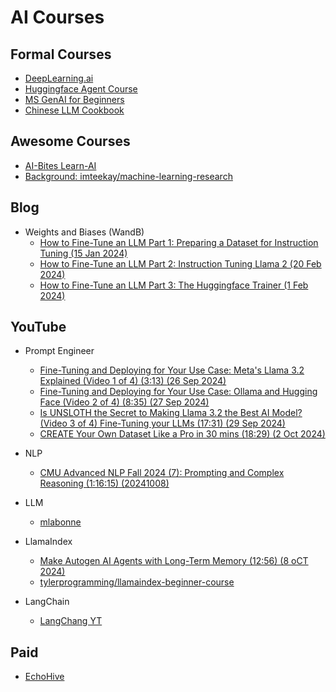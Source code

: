 # AI Courses

## Formal Courses

* [DeepLearning.ai](https://www.deeplearning.ai/)
* [Huggingface Agent Course](https://huggingface.co/learn/agents-course/unit0/introduction?ref=dailydev)
* [MS GenAI for Beginners](https://github.com/microsoft/generative-ai-for-beginners/tree/main)
* [Chinese LLM Cookbook ](https://github.com/datawhalechina/llm-cookbook)

## Awesome Courses

* [AI-Bites Learn-AI](https://github.com/ai-bites/learn-ai)
* [Background: imteekay/machine-learning-research](https://github.com/imteekay/machine-learning-research)

## Blog

* Weights and Biases (WandB)
  * [How to Fine-Tune an LLM Part 1: Preparing a Dataset for Instruction Tuning (15 Jan 2024)](https://wandb.ai/capecape/alpaca_ft/reports/How-to-Fine-Tune-an-LLM-Part-1-Preparing-a-Dataset-for-Instruction-Tuning--Vmlldzo1NTcxNzE2)
  * [How to Fine-Tune an LLM Part 2: Instruction Tuning Llama 2 (20 Feb 2024)](https://wandb.ai/capecape/alpaca_ft/reports/How-to-Fine-Tune-an-LLM-Part-2-Instruction-Tuning-Llama-2--Vmlldzo1NjY0MjE1)
  * [How to Fine-Tune an LLM Part 3: The Huggingface Trainer (1 Feb 2024)](https://wandb.ai/capecape/alpaca_ft/reports/How-to-Fine-tune-an-LLM-Part-3-The-HuggingFace-Trainer--Vmlldzo1OTEyNjMy)

## YouTube

* Prompt Engineer
  * [Fine-Tuning and Deploying for Your Use Case: Meta's Llama 3.2 Explained (Video 1 of 4) (3:13) (26 Sep 2024)](https://www.youtube.com/watch?v=RAubwMSPRTo)
  * [Fine-Tuning and Deploying for Your Use Case: Ollama and Hugging Face (Video 2 of 4) (8:35) (27 Sep 2024)](https://www.youtube.com/watch?v=wco_8l_zh7s)
  * [Is UNSLOTH the Secret to Making Llama 3.2 the Best AI Model? (Video 3 of 4) Fine-Tuning your LLMs (17:31) (29 Sep 2024)](https://www.youtube.com/watch?v=VePkG2EQKIM)
  * [CREATE Your Own Dataset Like a Pro in 30 mins (18:29) (2 Oct 2024)](https://www.youtube.com/watch?v=MQis5kQ99mw&t=22s)

* NLP
  * [CMU Advanced NLP Fall 2024 (7): Prompting and Complex Reasoning (1:16:15) (20241008)](https://www.youtube.com/@neubig)

* LLM
  * [mlabonne](https://github.com/mlabonne/llm-course)

* LlamaIndex
  * [Make Autogen AI Agents with Long-Term Memory (12:56) (8 oCT 2024)](https://www.youtube.com/watch?v=s4-N-gefMA8)
  * [tylerprogramming/llamaindex-beginner-course](https://github.com/tylerprogramming/llamaindex-beginner-course)

* LangChain
  * [LangChang YT](https://www.youtube.com/@LangChain)

## Paid

* [EchoHive](https://www.youtube.com/watch?v=w7_28FOK0Vw)